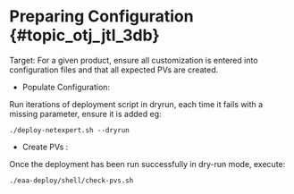 # Preparing Configuration {#topic_otj_jtl_3db}

Target: For a given product, ensure all customization is entered into configuration files and that all expected PVs are created.

-   Populate Configuration:

Run iterations of deployment script in dryrun, each time it fails with a missing parameter, ensure it is added eg:

```
./deploy-netexpert.sh --dryrun
```

-   Create PVs :

Once the deployment has been run successfully in dry-run mode, execute:

```
./eaa-deploy/shell/check-pvs.sh
```

